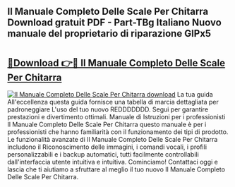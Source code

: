 ## Il Manuale Completo Delle Scale Per Chitarra Download gratuit PDF - Part-TBg Italiano Nuovo manuale del proprietario di riparazione GIPx5

# <h2><a href="http://df9cqxv.blite.top/?on=Il+Manuale+Completo+Delle+Scale+Per+Chitarra">🔗Download 👉🔴 Il Manuale Completo Delle Scale Per Chitarra</a></h2>

[![Il Manuale Completo Delle Scale Per Chitarra download](https://i.imgur.com/lujVjoI.png)](http://df9cqxv.blite.top/?on=Il+Manuale+Completo+Delle+Scale+Per+Chitarra)
La tua guida All'eccellenza questa guida fornisce una tabella di marcia dettagliata per padroneggiare L'uso del tuo nuovo REDDDDDDD. Segui per garantire prestazioni e divertimento ottimali. Manuale di Istruzioni per i professionisti Il Manuale Completo Delle Scale Per Chitarra questo manuale è per i professionisti che hanno familiarità con il funzionamento dei tipi di prodotto. Le funzionalità avanzate di Il Manuale Completo Delle Scale Per Chitarra includono il Riconoscimento delle immagini, i comandi vocali, i profili personalizzabili e i backup automatici, tutti facilmente controllabili dall'interfaccia utente intuitiva e intuitiva. Cominciamo! Contattaci oggi e lascia che ti aiutiamo a sfruttare al meglio il tuo nuovo Il Manuale Completo Delle Scale Per Chitarra.
